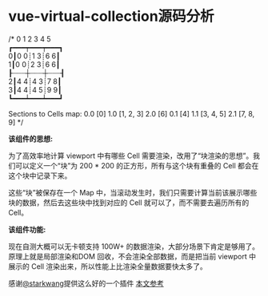 # vue-virtual-collection源码分析
/*
  0 1 2 3 4 5     
 ┏━━━┯━━━┯━━━┓   
0┃0 0┊1 3┊6 6┃   
1┃0 0┊2 3┊6 6┃   
 ┠┈┈┈┼┈┈┈┼┈┈┈┨   
2┃4 4┊4 3┊7 8┃   
3┃4 4┊4 5┊9 9┃   
 ┗━━━┷━━━┷━━━┛    
 
 

Sections to Cells map:
 0.0 [0]
 1.0 [1, 2, 3]
 2.0 [6]
 0.1 [4]
 1.1 [3, 4, 5]
 2.1 [7, 8, 9]
*/

**该组件的思想:**  

为了高效率地计算 viewport 中有哪些 Cell 需要渲染，改用了“块渲染的思想”。我们可以定义一个“块”为 200 * 200 的正方形，所有与这个块有重叠的 Cell 都会在这个块中记录下来。 

这些“块”被保存在一个 Map 中，当滚动发生时，我们只需要计算当前该展示哪些块的数据，然后去这些块中找到对应的 Cell 就可以了，而不需要去遍历所有的 Cell。

**该组件功能:**   

现在自测大概可以无卡顿支持 100W+ 的数据渲染，大部分场景下肯定是够用了。原理上就是局部渲染和DOM 回收，不会渲染全部数据，而是把当前 viewport 中展示的 Cell 渲染出来，所以性能上比渲染全量数据要快太多了。

感谢[@starkwang](https://github.com/starkwang/vue-virtual-collection)提供这么好的一个插件
[本文参考](https://zhuanlan.zhihu.com/p/34380557)
